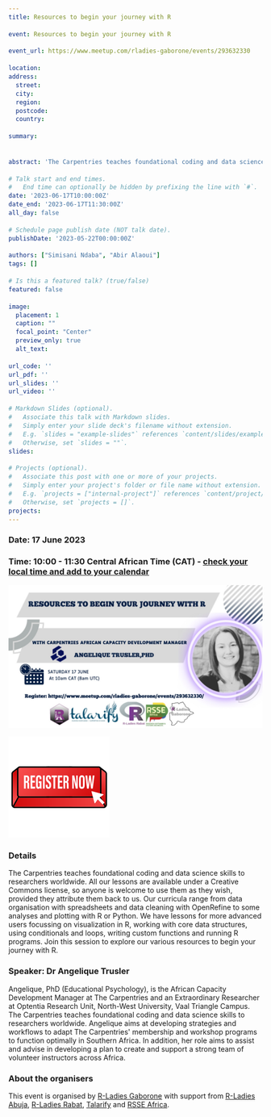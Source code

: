 ```yaml
---
title: Resources to begin your journey with R

event: Resources to begin your journey with R

event_url: https://www.meetup.com/rladies-gaborone/events/293632330

location: 
address:
  street: 
  city: 
  region: 
  postcode: 
  country: 

summary: 


abstract: 'The Carpentries teaches foundational coding and data science skills to researchers worldwide. All our lessons are available under a Creative Commons license, so anyone is welcome to use them as they wish, provided they attribute them back to us. Our curricula range from data organisation with spreadsheets and data cleaning with OpenRefine to some analyses and plotting with R or Python. We have lessons for more advanced users focussing on visualization in R, working with core data structures, using conditionals and loops, writing custom functions and running R programs. Join this session to explore our various resources to begin your journey with R.'

# Talk start and end times.
#   End time can optionally be hidden by prefixing the line with `#`.
date: '2023-06-17T10:00:00Z'
date_end: '2023-06-17T11:30:00Z'
all_day: false

# Schedule page publish date (NOT talk date).
publishDate: '2023-05-22T00:00:00Z'

authors: ["Simisani Ndaba", "Abir Alaoui"]
tags: []

# Is this a featured talk? (true/false)
featured: false

image:
  placement: 1
  caption: ""
  focal_point: "Center"
  preview_only: true
  alt_text: 

url_code: ''
url_pdf: ''
url_slides: ''
url_video: ''

# Markdown Slides (optional).
#   Associate this talk with Markdown slides.
#   Simply enter your slide deck's filename without extension.
#   E.g. `slides = "example-slides"` references `content/slides/example-slides.md`.
#   Otherwise, set `slides = ""`.
slides:

# Projects (optional).
#   Associate this post with one or more of your projects.
#   Simply enter your project's folder or file name without extension.
#   E.g. `projects = ["internal-project"]` references `content/project/deep-learning/index.md`.
#   Otherwise, set `projects = []`.
projects:
---
```


### Date: 17 June 2023

### Time: 10:00 - 11:30 Central African Time (CAT) - [check your local time and add to your calendar](https://arewemeetingyet.com/Johannesburg/2023-06-27/10:00/Resources%20to%20begin%20your%20journey%20with%20R#eyJ1cmwiOiJodHRwczovL3d3dy5tZWV0dXAuY29tL3JsYWRpZXMtZ2Fib3JvbmUvZXZlbnRzLzI5MzYzMjMzMCJ9)

[![flyer](featured.jpg)](https://www.meetup.com/rladies-gaborone/events/293632330)

[![Register now](register.png)](https://www.meetup.com/rladies-gaborone/events/293632330)

### Details

The Carpentries teaches foundational coding and data science skills to researchers worldwide. All our lessons are available under a Creative Commons license, so anyone is welcome to use them as they wish, provided they attribute them back to us. Our curricula range from data organisation with spreadsheets and data cleaning with OpenRefine to some analyses and plotting with R or Python. We have lessons for more advanced users focussing on visualization in R, working with core data structures, using conditionals and loops, writing custom functions and running R programs. Join this session to explore our various resources to begin your journey with R.

### Speaker: Dr Angelique Trusler

Angelique, PhD (Educational Psychology), is the African Capacity Development Manager at The Carpentries and an Extraordinary Researcher at Optentia Research Unit, North-West University, Vaal Triangle Campus. The Carpentries teaches foundational coding and data science skills to researchers worldwide. Angelique aims at developing strategies and workflows to adapt The Carpentries' membership and workshop programs to function optimally in Southern Africa. In addition, her role aims to assist and advise in developing a plan to create and support a strong team of volunteer instructors across Africa.

### About the organisers

This event is organised by [R-Ladies Gaborone](https://www.meetup.com/rladies-gaborone/) with support from [R-Ladies Abuja](https://www.meetup.com/rladies-abuja/), [R-Ladies Rabat](https://www.meetup.com/rladies-rabat-ma/events/), [Talarify](https://talarify.co.za) and [RSSE Africa](https://rsse.africa).



